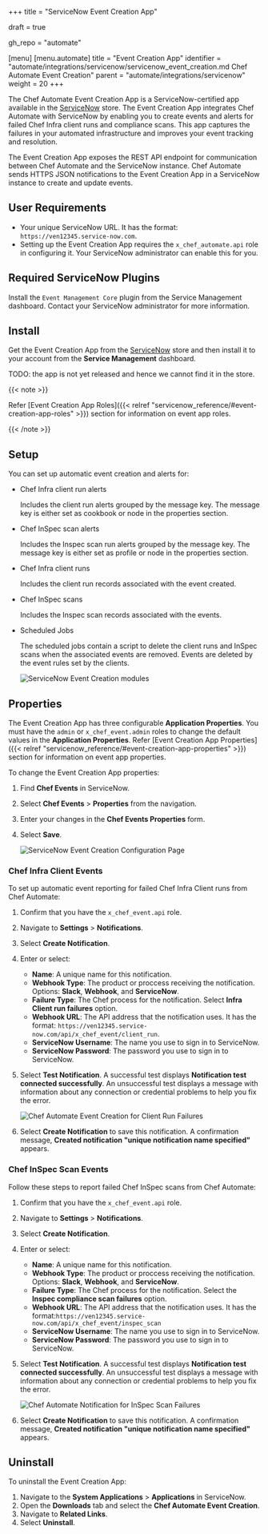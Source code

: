 +++
title = "ServiceNow Event Creation App"

draft = true

gh_repo = "automate"

[menu]
  [menu.automate]
    title = "Event Creation App"
    identifier = "automate/integrations/servicenow/servicenow_event_creation.md Chef Automate Event Creation"
    parent = "automate/integrations/servicenow"
    weight = 20
+++

The Chef Automate Event Creation App is a ServiceNow-certified app available in the [ServiceNow](https://store.servicenow.com) store. The Event Creation App integrates Chef Automate with ServiceNow by enabling you to create events and alerts for failed Chef Infra client runs and compliance scans. This app captures the failures in your automated infrastructure and improves your event tracking and resolution.

The Event Creation App exposes the REST API endpoint for communication between Chef Automate and the ServiceNow instance. Chef Automate sends HTTPS JSON notifications to the Event Creation App in a ServiceNow instance to create and update events.

## User Requirements

- Your unique ServiceNow URL. It has the format: `https://ven12345.service-now.com`.
- Setting up the Event Creation App requires the `x_chef_automate.api` role in configuring it. Your ServiceNow administrator can enable this for you.

## Required ServiceNow Plugins

Install the `Event Management Core` plugin from the Service Management dashboard. Contact your ServiceNow administrator for more information.

## Install

Get the Event Creation App from the [ServiceNow](https://store.servicenow.com) store and then install it to your account from the **Service Management** dashboard.

TODO: the app is not yet released and hence we cannot find it in the store.

{{< note >}}

 Refer [Event Creation App Roles]({{< relref "servicenow_reference/#event-creation-app-roles" >}}) section for information on event app roles.

{{< /note >}}

## Setup

You can set up automatic event creation and alerts for:

- Chef Infra client run alerts
  
  Includes the client run alerts grouped by the message key. The message key is either set as cookbook or node in the properties section.

- Chef InSpec scan alerts
  
  Includes the Inspec scan run alerts grouped by the message key. The message key is either set as profile or node in the properties section.

- Chef Infra client runs
  
  Includes the client run records associated with the event created.

- Chef InSpec scans
  
  Includes the Inspec scan records associated with the events.

- Scheduled Jobs
  
  The scheduled jobs contain a script to delete the client runs and InSpec scans when the associated events are removed. Events are deleted by the event rules set by the clients.

  ![ServiceNow Event Creation modules](/images/automate/sn_event_menus.png)

## Properties

The Event Creation App has three configurable **Application Properties**. You must have the `admin` or `x_chef_event.admin` roles to change the default values in the **Application Properties**. Refer [Event Creation App Properties]({{< relref "servicenow_reference/#event-creation-app-properties" >}}) section for information on event app properties.

To change the Event Creation App properties:

1. Find **Chef Events** in ServiceNow.
1. Select **Chef Events** > **Properties** from the navigation.
1. Enter your changes in the **Chef Events Properties** form.
1. Select **Save**.

   ![ServiceNow Event Creation Configuration Page](/images/automate/sn_event_properties.png)

### Chef Infra Client Events

To set up automatic event reporting for failed Chef Infra Client runs from Chef Automate:

1. Confirm that you have the `x_chef_event.api` role.
1. Navigate to **Settings** > **Notifications**.
1. Select **Create Notification**.
1. Enter or select:
   - **Name**: A unique name for this notification.
   - **Webhook Type**: The product or proccess receiving the notification. Options: **Slack**, **Webhook**, and **ServiceNow**.
   - **Failure Type**: The Chef process for the notification. Select **Infra Client run failures** option.
   - **Webhook URL**: The API address that the notification uses. It has the format: `https://ven12345.service-now.com/api/x_chef_event/client_run`.
   - **ServiceNow Username**: The name you use to sign in to ServiceNow.
   - **ServiceNow Password**: The password you use to sign in to ServiceNow.
1. Select **Test Notification**. A successful test displays **Notification test connected successfully**. An unsuccessful test displays a message with information about any connection or credential problems to help you fix the error.

   ![Chef Automate Event Creation for Client Run Failures](/images/automate/sn_event_client_run_creation.png)

1. Select **Create Notification** to save this notification. A confirmation message, **Created notification "unique notification name specified"** appears.

### Chef InSpec Scan Events

Follow these steps to report failed Chef InSpec scans from Chef Automate:

1. Confirm that you have the `x_chef_event.api` role.
1. Navigate to **Settings** > **Notifications**.
1. Select **Create Notification**.
1. Enter or select:
   - **Name**: A unique name for this notification.
   - **Webhook Type**: The product or proccess receiving the notification.  Options: **Slack**, **Webhook**, and **ServiceNow**.
   - **Failure Type**: The Chef process for the notification. Select the **Inspec compliance scan failures** option.
   - **Webhook URL**: The API address that the notification uses. It has the format:`https://ven12345.service-now.com/api/x_chef_event/inspec_scan`
   - **ServiceNow Username**: The name you use to sign in to ServiceNow.
   - **ServiceNow Password**: The password you use to sign in to ServiceNow.
1. Select **Test Notification**. A successful test displays **Notification test connected successfully**. An unsuccessful test displays a message with information about any connection or credential problems to help you fix the error.

   ![Chef Automate Notification for InSpec Scan Failures](/images/automate/sn_event_compliance_scan_creation.png)

1. Select **Create Notification** to save this notification. A confirmation message, **Created notification "unique notification name specified"** appears.

## Uninstall

To uninstall the Event Creation App:

1. Navigate to the **System Applications** > **Applications** in ServiceNow.
1. Open the **Downloads** tab and select the **Chef Automate Event Creation**.
1. Navigate to **Related Links**.
1. Select **Uninstall**.
